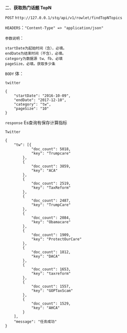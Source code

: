 二、**获取热门话题 TopN**

`POST` `http://127.0.0.1/stq/api/v1/rowlet/findTopNTopics`

`HEADERS`：`"Content-Type" => "application/json"`

`参数说明`：

```
startDate为起始时间（含），必填。
endDate为结束时间（不含），必填。
category为数据源 tw、fb，必填
pageSize，必填。获取多少条
```

`BODY` 体：

```
twitter

{
    "startDate": "2016-10-09",
    "endDate": "2017-12-10",
    "category": "tw",
    "pageSize": "10"
}
```

`response` Es查询有保存计算指标

`Twitter`

```
{
    "tw": [{
            "doc_count": 5018,
            "key": "Trumpcare"
        },
        {
            "doc_count": 3859,
            "key": "ACA"
        },
        {
            "doc_count": 2519,
            "key": "TaxReform"
        },
        {
            "doc_count": 2487,
            "key": "TrumpCare"
        },
        {
            "doc_count": 2084,
            "key": "Obamacare"
        },
        {
            "doc_count": 1909,
            "key": "ProtectOurCare"
        },
        {
            "doc_count": 1812,
            "key": "DACA"
        },
        {
            "doc_count": 1653,
            "key": "taxreform"
        },
        {
            "doc_count": 1557,
            "key": "GOPTaxScam"
        },
        {
            "doc_count": 1529,
            "key": "AHCA"
        }
    ],
    "message": "任务成功"
}
```



